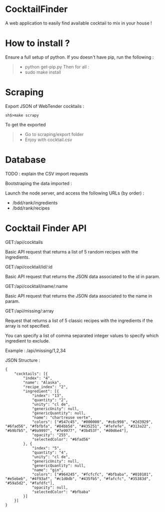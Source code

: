 # CocktailFinder
A web application to easily find available cocktail to mix in your house !

How to install ?
================

Ensure a full setup of python.
If you doesn't have pip, run the following :
> - python get-pip.py
Then for all :
> - sudo make install

Scraping
========

Export JSON of WebTender cocktails :
```
sh$>make scrapy
```

To get the exported
> - Go to scraping/export folder
> - Enjoy with cocktail.csv


Database
========

TODO : explain the CSV import requests

Bootstraping the data imported :

Launch the node server, and access the following URLs (by order) :

- /bdd/rank/ingredients
- /bdd/rank/recipes


Cocktail Finder API
===================

GET:/api/cocktails

Basic API request that returns a list of 5 random recipes with the ingredients.

GET:/api/cocktail/id/:id

Basic API request that returns the JSON data associated to the id in param.


GET:/api/cocktail/name/:name

Basic API request that returns the JSON data associated to the name in param.

GET:/api/missing/:array

Request that returns a list of 5 classic recipes with the ingredients if the array is not specified.

You can specify a list of comma separated integer values to specify which ingredient to exclude.

Example : /api/missing/1,2,34

JSON Structure :

```
{
    "cocktails": [{
        "index": "4",
        "name": "Alaska",
        "recipe_index": "2",
        "ingredient": [{
            "index": "13",
            "quantity": "2",
            "unity": "cl de",
            "genericUnity": null,
            "genericQuantity": null,
            "name": "chartreuse verte",
            "colors": ["#547c45", "#000000", "#c6c998", "#2d3929", "#6fad56", "#fbfbfa", "#84bb5d", "#435251", "#fefefe", "#313a22", "#b9b7b5", "#9a9997", "#7e9977", "#3b453f", "#d0d6e4"],
            "opacity": "255",
            "selectedColor": "#6fad56"
        }, {
            "index": "5",
            "quantity": "4",
            "unity": "cl de",
            "genericUnity": null,
            "genericQuantity": null,
            "name": "gin",
            "colors": ["#964245", "#fcfcfc", "#bfbaba", "#010101", "#e5ebeb", "#4f93af", "#c1d0db", "#435fb5", "#fafcfc", "#35383d", "#59a5d2", "#fafdfc"],
            "opacity": null,
            "selectedColor": "#bfbaba"
        }]
    }]
}
```
